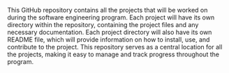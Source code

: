 This GitHub repository contains all the projects that will be worked on during the software engineering program. Each project will have its own directory within the repository, containing the project files and any necessary documentation. Each project directory will also have its own README file, which will provide information on how to install, use, and contribute to the project. This repository serves as a central location for all the projects, making it easy to manage and track progress throughout the program.
